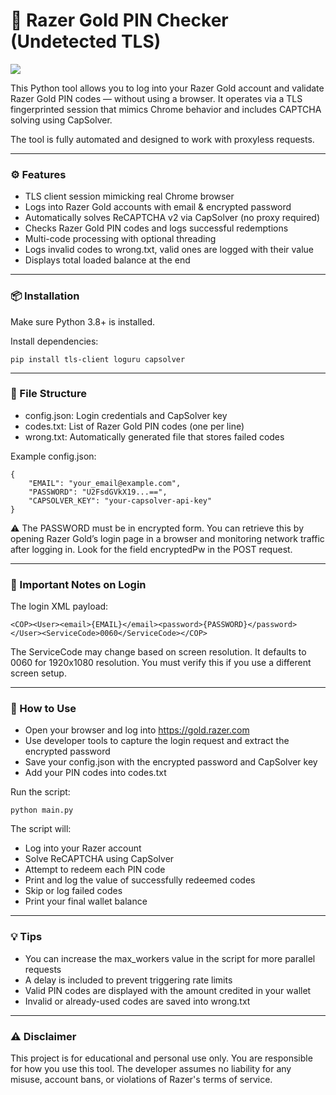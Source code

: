 # 🐍 Razer Gold PIN Checker (Undetected TLS)

<img src="https://i.imgur.com/JEHQuPN.png">

This Python tool allows you to log into your Razer Gold account and validate Razer Gold PIN codes — without using a browser. It operates via a TLS fingerprinted session that mimics Chrome behavior and includes CAPTCHA solving using CapSolver.

The tool is fully automated and designed to work with proxyless requests.

---

### ⚙️ Features

- TLS client session mimicking real Chrome browser
- Logs into Razer Gold accounts with email & encrypted password
- Automatically solves ReCAPTCHA v2 via CapSolver (no proxy required)
- Checks Razer Gold PIN codes and logs successful redemptions
- Multi-code processing with optional threading
- Logs invalid codes to wrong.txt, valid ones are logged with their value
- Displays total loaded balance at the end

---

### 📦 Installation

Make sure Python 3.8+ is installed.

Install dependencies:

```
pip install tls-client loguru capsolver
```

---

### 📁 File Structure

- config.json: Login credentials and CapSolver key
- codes.txt: List of Razer Gold PIN codes (one per line)
- wrong.txt: Automatically generated file that stores failed codes

Example config.json:
```
{
    "EMAIL": "your_email@example.com",
    "PASSWORD": "U2FsdGVkX19...==",
    "CAPSOLVER_KEY": "your-capsolver-api-key"
}
```

⚠️ The PASSWORD must be in encrypted form. You can retrieve this by opening Razer Gold’s login page in a browser and monitoring network traffic after logging in. Look for the field encryptedPw in the POST request.

---

### 🔐 Important Notes on Login

The login XML payload:
```
<COP><User><email>{EMAIL}</email><password>{PASSWORD}</password></User><ServiceCode>0060</ServiceCode></COP>
```

The ServiceCode may change based on screen resolution. It defaults to 0060 for 1920x1080 resolution. You must verify this if you use a different screen setup.

---

### 🚀 How to Use

- Open your browser and log into https://gold.razer.com
- Use developer tools to capture the login request and extract the encrypted password
- Save your config.json with the encrypted password and CapSolver key
- Add your PIN codes into codes.txt

Run the script:
```
python main.py
```

The script will:
- Log into your Razer account
- Solve ReCAPTCHA using CapSolver
- Attempt to redeem each PIN code
- Print and log the value of successfully redeemed codes
- Skip or log failed codes
- Print your final wallet balance

---

### 💡 Tips

- You can increase the max_workers value in the script for more parallel requests
- A delay is included to prevent triggering rate limits
- Valid PIN codes are displayed with the amount credited in your wallet
- Invalid or already-used codes are saved into wrong.txt

---

### ⚠️ Disclaimer
This project is for educational and personal use only. You are responsible for how you use this tool. The developer assumes no liability for any misuse, account bans, or violations of Razer's terms of service.

